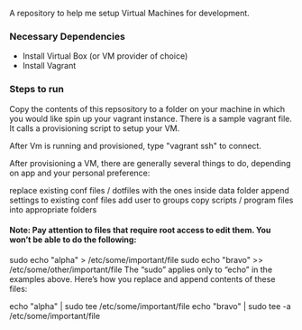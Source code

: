 A repository to help me setup Virtual Machines for development. 

### Necessary Dependencies

- Install Virtual Box (or VM provider of choice)
- Install Vagrant

### Steps to run

Copy the contents of this repsository to a folder on your machine in which you would like spin up your vagrant instance. There is a sample vagrant file. It calls a provisioning script to setup your VM.  

After Vm is running and provisioned, type "vagrant ssh" to connect.

After provisioning a VM, there are generally several things to do, depending on app and your personal preference:

replace existing conf files / dotfiles with the ones inside data folder
append settings to existing conf files
add user to groups
copy scripts / program files into appropriate folders

#### Note: Pay attention to files that require root access to edit them. You won’t be able to do the following:

sudo echo "alpha" > /etc/some/important/file
sudo echo "bravo" >> /etc/some/other/important/file
The “sudo” applies only to “echo” in the examples above. Here’s how you replace and append contents of these files:

echo "alpha" | sudo tee /etc/some/important/file
echo "bravo" | sudo tee -a /etc/some/important/file
